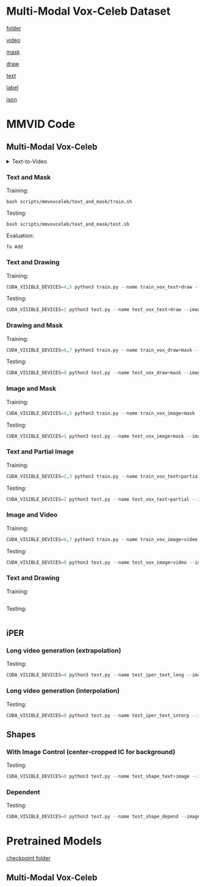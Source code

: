 # Multi-Modal Vox-Celeb Dataset
[folder](https://drive.google.com/drive/folders/18ebgGGTw0610_SRxiu5M3mdJCZqa-O74?usp=sharing)

[video](https://drive.google.com/file/d/1eG4CkNNqEuLz9LCa2XtesNepa9bsa1TP/view?usp=sharing)

[mask](https://drive.google.com/file/d/1Y36Or0pEnLQwn9uyORu9394_EcNpa3gl/view?usp=sharing)

[draw](https://drive.google.com/file/d/15UiX1KtyPPSagLjPhnEpm0ynG8PpMT8u/view?usp=sharing)

[text](https://drive.google.com/file/d/19e-9w-0-5FHwIXJ1CmHSKHli3jVMKkLu/view?usp=sharing)

[label](https://drive.google.com/file/d/1Eta6BrTTtV9vv1Hw05n3qo1uvH-3lB4t/view?usp=sharing)

[json](https://drive.google.com/file/d/1Q-ZxGfhNLlIC0X1cW2riBFZ6cz_3tcjy/view?usp=sharing)

# MMVID Code
## Multi-Modal Vox-Celeb

<details>
  <summary>Text-to-Video</summary>
  
  #### Training:
    ``` 
    bash scripts/mmvoxceleb/text_to_video/train.sh
    ```
  
  #### Testing:
    ``` 
    bash scripts/mmvoxceleb/text_to_video/test.sh
    ```
  
  #### For Quantitative Evaluation (FVD and PRD):
    ``` 
    bash scripts/mmvoxceleb/text_to_video/evaluation.sh
    ```
</details>


### Text and Mask
Training:
``` 
bash scripts/mmvoxceleb/text_and_mask/train.sh
```

Testing:
``` 
bash scripts/mmvoxceleb/text_and_mask/test.sh
```

Evaluation:
``` 
To Add
```

### Text and Drawing
Training:
``` python
CUDA_VISIBLE_DEVICES=4,5 python3 train.py --name train_vox_text+draw --image_text_folder data/vox-celeba-alex_v2 --dataset vox --attr_mode draw+text_dropout --visual --vc_mode mask_8x8 --num_visuals 1 --fullvc --batch_size 20 --text_seq_len 50 --dim 768 --pretrained_transformer openai_clip_visual --iters 200000 --learning_rate 1e-4 --random_resize_crop_lower_ratio 1 --clip_grad_norm 1 --lr_decay --lr_scheduler warmuplr --optimizer adam --weight_decay 0.0 --which_tokenizer simple --use_html --log_every 200 --sample_every 5000 --n_sample 4 --n_per_sample 4 --num_targets 8 --frame_num 8 --frame_step 4 --which_vae vqgan1024 --image_size 128 --beta_rel 0.5 --beta_vid 0.5 --beta_msm 7 --log_root logs --lr_scheduler_warmup 5000 --msm_strategy_prob 7,1,1,1 --msm_bernoulli_prob 0.2,0.2 --vid_strategy_prob 1,1,1,1 --dropout_vc 0.4 --dist_url tcp://localhost:10003 --vae_path pretrained_models/vae_vox.ckpt --cvae_path pretrained_models/cvae_vox.ckpt --rel_no_fully_masked --mask_predict_steps 10 20 30 --mask_predict_steps1 20 
```

Testing:
``` python
CUDA_VISIBLE_DEVICES=2 python3 test.py --name test_vox_text+draw --image_text_folder data/vox-celeba-alex_v2 --dataset vox --attr_mode draw+text_dropout --visual --vc_mode mask_8x8 --num_visuals 1 --fullvc --text_seq_len 50 --dim 768 --pretrained_transformer openai_clip_visual --which_tokenizer simple --use_html --num_targets 8 --frame_num 8 --frame_step 4 --which_vae vqgan1024 --image_size 128 --log_root logs --use_cvae --iters 20 --batch_size 16 --n_per_sample 4 --n_sample 1 --no_debug --mp_T 20 --dalle_path vox_bert_text+draw_bs20_200k.pt
```


### Drawing and Mask
Training:
``` python
CUDA_VISIBLE_DEVICES=6,7 python3 train.py --name train_vox_draw+mask --image_text_folder data/vox-celeba-alex_v2 --dataset vox --attr_mode draw+mask2 --visual --vc_mode mask2_8x8 --num_visuals 2 --fullvc --batch_size 20 --text_seq_len 20 --dim 768 --pretrained_transformer openai_clip_visual --iters 200000 --learning_rate 1e-4 --random_resize_crop_lower_ratio 1 --clip_grad_norm 1 --lr_decay --lr_scheduler warmuplr --optimizer adam --weight_decay 0.0 --which_tokenizer simple --use_html --log_every 200 --sample_every 5000 --n_sample 4 --n_per_sample 4 --num_targets 8 --frame_num 8 --frame_step 4 --which_vae vqgan1024 --image_size 128 --beta_rel 0.5 --beta_vid 0.5 --beta_msm 7 --log_root logs --lr_scheduler_warmup 5000 --msm_strategy_prob 7,1,1,1 --msm_bernoulli_prob 0.2,0.2 --vid_strategy_prob 1,1,1,1 --dropout_vc 0.4 --dist_url tcp://localhost:10004 --vae_path pretrained_models/vae_vox.ckpt --cvae_path pretrained_models/cvae_vox.ckpt --rel_no_fully_masked --mask_predict_steps 10 20 30 --mask_predict_steps1 20 
```

Testing:
``` python
CUDA_VISIBLE_DEVICES=0 python3 test.py --name test_vox_draw+mask --image_text_folder data/vox-celeba-alex_v2 --dataset vox --attr_mode draw+mask2 --visual --vc_mode mask2_8x8 --num_visuals 2 --fullvc --text_seq_len 20 --dim 768 --pretrained_transformer openai_clip_visual --which_tokenizer simple --use_html --num_targets 8 --frame_num 8 --frame_step 4 --which_vae vqgan1024 --image_size 128 --log_root logs --use_cvae --iters 20 --batch_size 16 --n_per_sample 4 --n_sample 1 --no_debug --mp_T 20 --dalle_path vox_bert_draw+mask_bs20_92k.pt
```


### Image and Mask
Training:
``` python
CUDA_VISIBLE_DEVICES=4,5 python3 train.py --name train_vox_image+mask --image_text_folder data/vox-celeba-alex_v2 --dataset vox --attr_mode image+mask2 --visual --vc_mode mask2_8x8 --num_visuals 2 --fullvc --batch_size 20 --text_seq_len 20 --dim 768 --pretrained_transformer openai_clip_visual --iters 200000 --learning_rate 1e-4 --random_resize_crop_lower_ratio 1 --clip_grad_norm 1 --lr_decay --lr_scheduler warmuplr --optimizer adam --weight_decay 0.0 --which_tokenizer simple --use_html --log_every 200 --sample_every 5000 --n_sample 4 --n_per_sample 4 --num_targets 8 --frame_num 8 --frame_step 4 --which_vae vqgan1024 --image_size 128 --beta_rel 0.5 --beta_vid 0.5 --beta_msm 7 --log_root logs --lr_scheduler_warmup 5000 --msm_strategy_prob 7,1,1,1 --msm_bernoulli_prob 0.2,0.2 --vid_strategy_prob 1,1,1,1 --dropout_vc 0.4 --dist_url tcp://localhost:10005 --vae_path pretrained_models/vae_vox.ckpt --cvae_path pretrained_models/cvae_vox.ckpt --rel_no_fully_masked --mask_predict_steps 10 20 30 --mask_predict_steps1 20 
```

Testing:
``` python
CUDA_VISIBLE_DEVICES=1 python3 test.py --name test_vox_image+mask --image_text_folder data/vox-celeba-alex_v2 --dataset vox --attr_mode image+mask2 --visual --vc_mode mask2_8x8 --num_visuals 2 --fullvc --text_seq_len 20 --dim 768 --pretrained_transformer openai_clip_visual --which_tokenizer simple --use_html --num_targets 8 --frame_num 8 --frame_step 4 --which_vae vqgan1024 --image_size 128 --log_root logs --use_cvae --iters 20 --batch_size 16 --n_per_sample 4 --n_sample 1 --no_debug --mp_T 20 --dalle_path vox_bert_image+mask_bs20_100k.pt
```

### Text and Partial Image
Training:
``` python
CUDA_VISIBLE_DEVICES=2,3 python3 train.py --name train_vox_text+partial --image_text_folder data/vox-celeba-alex_v2 --dataset vox --attr_mode image+text_dropout --vc_mode face_8x8 --visual --num_visuals 1 --fullvc --batch_size 20 --text_seq_len 50 --dim 768 --pretrained_transformer openai_clip_visual --iters 200000 --learning_rate 1e-4 --random_resize_crop_lower_ratio 1 --clip_grad_norm 1 --lr_decay --lr_scheduler warmuplr --optimizer adam --weight_decay 0.0 --which_tokenizer simple --use_html --log_every 200 --sample_every 5000 --n_sample 4 --n_per_sample 4 --num_targets 8 --frame_num 8 --frame_step 4 --which_vae vqgan1024 --image_size 128 --beta_rel 0.5 --beta_vid 0.5 --beta_msm 7 --log_root logs --lr_scheduler_warmup 5000 --msm_strategy_prob 7,1,1,1 --msm_bernoulli_prob 0.2,0.2 --vid_strategy_prob 1,1,1,1 --dropout_vc 0.4 --dist_url tcp://localhost:10006 --vae_path pretrained_models/vae_vox.ckpt --cvae_path pretrained_models/cvae_vox.ckpt --rel_no_fully_masked --mask_predict_steps 10 20 30 --mask_predict_steps1 20 
```

Testing:
``` python
CUDA_VISIBLE_DEVICES=2 python3 test.py --name test_vox_text+partial --image_text_folder data/vox-celeba-alex_v2 --dataset vox --attr_mode image+text_dropout --visual --vc_mode face_8x8 --num_visuals 1 --fullvc --text_seq_len 50 --dim 768 --pretrained_transformer openai_clip_visual --which_tokenizer simple --use_html --num_targets 8 --frame_num 8 --frame_step 4 --which_vae vqgan1024 --image_size 128 --log_root logs --use_cvae --iters 20 --batch_size 16 --n_per_sample 4 --n_sample 1 --no_debug --mp_T 20 --dalle_path vox_bert_text+partial_bs20_98k.pt
```

### Image and Video
Training:
``` python
CUDA_VISIBLE_DEVICES=6,7 python3 train.py --name train_vox_image+video --image_text_folder data/vox-celeba-alex_v2 --dataset vox --attr_mode image+video33 --vc_mode face2_8x8 --visual --num_visuals 4 --fullvc --batch_size 32 --text_seq_len 20 --dim 768 --pretrained_transformer openai_clip_visual --iters 200000 --learning_rate 1e-4 --random_resize_crop_lower_ratio 1 --clip_grad_norm 1 --lr_decay --lr_scheduler warmuplr --optimizer adam --weight_decay 0.0 --which_tokenizer simple --use_html --log_every 200 --sample_every 5000 --n_sample 2 --n_per_sample 4 --num_targets 8 --frame_num 8 --frame_step 4 --which_vae vqgan1024 --image_size 128 --beta_rel 0.5 --beta_vid 0.5 --beta_msm 7 --log_root logs --lr_scheduler_warmup 5000 --msm_strategy_prob 7,1,1,1 --msm_bernoulli_prob 0.2,0.2 --vid_strategy_prob 1,1,1,1 --dropout_vc 0.4 --dist_url tcp://localhost:10007 --vae_path pretrained_models/vae_vox.ckpt --cvae_path pretrained_models/cvae_vox.ckpt --rel_no_fully_masked --visual_aug_mode motion_color 
```

Testing:
``` python
CUDA_VISIBLE_DEVICES=0 python3 test.py --name test_vox_image+video --image_text_folder data/vox-celeba-alex_v2 --dataset vox --attr_mode image+video33 --visual --vc_mode face2_8x8 --num_visuals 4 --fullvc --text_seq_len 20 --dim 768 --pretrained_transformer openai_clip_visual --which_tokenizer simple --use_html --num_targets 8 --frame_num 8 --frame_step 4 --which_vae vqgan1024 --image_size 128 --log_root logs --use_cvae --iters 20 --batch_size 16 --n_per_sample 4 --n_sample 1 --no_debug --mp_T 20 --dalle_path vox_bert_image+video_bs32_149k.pt
```

### Text and Drawing
Training:
``` python

```

Testing:
``` python

```

## iPER
### Long video generation (extrapolation)
Testing:
``` python
CUDA_VISIBLE_DEVICES=4 python3 test.py --name test_iper_text_long --image_text_folder data/iper2 --dataset iper --slow --text_seq_len 16 --dim 768 --pretrained_transformer openai_clip_visual --which_tokenizer simple --use_html --num_visuals 0 --num_targets 8 --frame_num 8 --frame_step 8 --which_vae vqgan1024 --image_size 128 --log_root logs --dataset_keys iper_test.txt --iters 20 --batch_size 1 --n_per_sample 1 --n_sample 1 --no_debug --mp_T 20 --dalle_path iper_bert_txtdrop_slow_180k.pt --eval_mode long --long_mode long --t_repeat 50 --t_overlap 7 
```

### Long video generation (interpolation)
Testing:
``` python
CUDA_VISIBLE_DEVICES=0 python3 test.py --name test_iper_text_interp --image_text_folder data/iper2 --dataset iper --slow --text_seq_len 16 --dim 768 --pretrained_transformer openai_clip_visual --which_tokenizer simple --use_html --num_visuals 0 --num_targets 8 --frame_num 8 --frame_step 8 --which_vae vqgan1024 --image_size 128 --log_root logs --dataset_keys iper_test.txt --iters 20 --batch_size 1 --n_per_sample 1 --n_sample 1 --no_debug --mp_T 20 --dalle_path iper_bert_txtdrop_slow_180k.pt --eval_mode long --long_mode interp_real --t_repeat 2 
```

## Shapes
### With Image Control (center-cropped IC for background)
Testing:
``` python
CUDA_VISIBLE_DEVICES=0 python3 test.py --name test_shape_text+image --image_text_folder data/shapes1c --dataset shape_attr --attr_mode text --visual --vc_mode shape_4x4 --num_visuals 1 --text_seq_len 20 --dim 768 --pretrained_transformer openai_clip_visual --which_tokenizer simple --use_html --n_sample 1 --n_per_sample 4 --num_targets 16 --frame_num 16 --frame_step 1 --which_vae vqgan1024 --image_size 64 --log_root logs --iters 20 --mp_T 20 --dalle_path shape_bert_text+image_60k.pt 
```

### Dependent
Testing:
``` python
CUDA_VISIBLE_DEVICES=0 python3 test.py --name test_shape_depend --image_text_folder data/shapes_v2 --attr_mode color+shape+background+rand --num_visuals 3 --dataset shape_attr --text_seq_len 32 --dim 768 --pretrained_transformer openai_clip_visual --bpe_path dalle_pytorch/data/variety.bpe --which_tokenizer yttm --use_html --num_targets 16 --frame_num 16 --frame_step 1 --which_vae vqgan1024 --image_size 64 --visual --fullvc --dataset_keys data/shapes_v2/large.txt --insert_sep --test_mode shapes --iters 20 --n_sample 1 --n_per_sample 4 --negvc --batch_size 2 --no_debug --dalle_path shape_bert_depend_init=norand.pt 
```

# Pretrained Models
[checkpoint folder](https://drive.google.com/drive/folders/1q_YdEBylrAWeuSleq6Jp58epE3KM-oXK?usp=sharing)

## Multi-Modal Vox-Celeb
